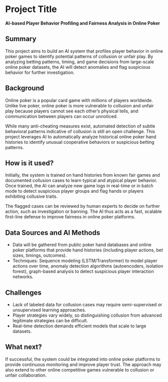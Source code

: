 # Project Title  
**AI-based Player Behavior Profiling and Fairness Analysis in Online Poker**

## Summary  
This project aims to build an AI system that profiles player behavior in online poker games to identify potential patterns of collusion or unfair play. By analyzing betting patterns, timing, and game decisions from large-scale online poker datasets, the AI will detect anomalies and flag suspicious behavior for further investigation.

## Background  
Online poker is a popular card game with millions of players worldwide. Unlike live poker, online poker is more vulnerable to collusion and unfair play because players cannot see each other’s physical tells, and communication between players can occur unnoticed.

While many anti-cheating measures exist, automated detection of subtle behavioral patterns indicative of collusion is still an open challenge. This project leverages AI to automatically analyze historical online poker hand histories to identify unusual cooperative behaviors or suspicious betting patterns.

## How is it used?  
Initially, the system is trained on hand histories from known fair games and documented collusion cases to learn typical and atypical player behavior. Once trained, the AI can analyze new game logs in real-time or in batch mode to detect suspicious player groups and flag hands or players exhibiting collusive traits.

The flagged cases can be reviewed by human experts to decide on further action, such as investigation or banning. The AI thus acts as a fast, scalable first-line defense to improve fairness in online poker platforms.

## Data Sources and AI Methods  
- Data will be gathered from public poker hand databases and online poker platforms that provide hand histories (including player actions, bet sizes, timings, outcomes).  
- Techniques: Sequence modeling (LSTM/Transformer) to model player actions over time, anomaly detection algorithms (autoencoders, isolation forest), graph-based analysis to detect suspicious player interaction networks.

## Challenges  
- Lack of labeled data for collusion cases may require semi-supervised or unsupervised learning approaches.  
- Player strategies vary widely, so distinguishing collusion from advanced legitimate strategies can be difficult.  
- Real-time detection demands efficient models that scale to large datasets.

## What next?  
If successful, the system could be integrated into online poker platforms to provide continuous monitoring and improve player trust. The approach may also extend to other online competitive games vulnerable to collusion or unfair collaboration.
